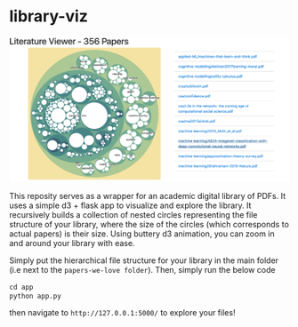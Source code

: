 # library-viz
![alt text](https://github.com/zivepstein/library-viz/blob/master/app/screenshot.png)

This reposity serves as a wrapper for an academic digital library of PDFs. It uses a simple d3 + flask app to visualize and explore the library. It recursively builds a collection of nested circles representing the file structure of your library, where the size of the circles (which corresponds to actual papers) is their size. Using buttery d3 animation, you can zoom in and around your library with ease. 

Simply put the hierarchical file structure for your library in the main folder (i.e next to the `papers-we-love folder`). Then, simply run the below code

```
cd app
python app.py
```
then navigate to `http://127.0.0.1:5000/` to explore your files! 

